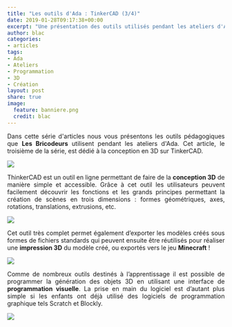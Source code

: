 ```yaml
---
title: "Les outils d'Ada : TinkerCAD (3/4)"
date: 2019-01-28T09:17:38+00:00
excerpt: "Une présentation des outils utilisés pendant les ateliers d'Ada !"
author: blac
categories: 
- articles
tags:
- Ada
- Ateliers
- Programmation
- 3D
- Création
layout: post
share: true
image:
  feature: banniere.png
  credit: blac
---
```


<style type="text/css">

p{
  text-align: justify;
}

.c_img{
  display: block;
  margin-left: auto;
  margin-right: auto;
}

.r_img{
  float: right;
  margin-left: 1em;
}

.clearfix::after{
  content: "";
  clear: both;
  display: table;

iframe{
  width: 100%;
}

}

</style>

Dans cette série d'articles nous vous présentons les outils pédagogiques que **Les Bricodeurs** utilisent pendant les ateliers d'Ada. Cet article, le troisième de la série, est dédié à la conception en 3D sur TinkerCAD.

<img class="c_img" src="{{ site.url }}/images/outils_ada/outils.png">

ThinkerCAD est un outil en ligne permettant de faire de la **conception 3D** de manière simple et accessible. Grâce à cet outil les utilisateurs peuvent facilement découvrir les fonctions et les grands principes permettant la création de scènes en trois dimensions : formes géométriques, axes, rotations, translations, extrusions, etc.

<img class="c_img" src="{{ site.url }}/images/outils_ada/tkr_editeur.png">

Cet outil très complet permet également d’exporter les modèles créés sous formes de fichiers standards qui peuvent ensuite être réutilisés pour réaliser une **impression 3D** du modèle créé, ou exportés vers le jeu **Minecraft** !

<img class="c_img" src="{{ site.url }}/images/outils_ada/tkr_minecraft.png">

Comme de nombreux outils destinés à l’apprentissage il est possible de programmer la génération des objets 3D en utilisant une interface de **programmation visuelle**. La prise en main du logiciel est d’autant plus simple si les enfants ont déjà utilisé des logiciels de programmation graphique tels Scratch et Blockly.

<img class="c_img" src="{{ site.url }}/images/outils_ada/tkr_blockly.png">
